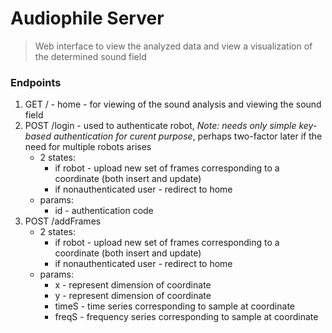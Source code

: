 # Audiophile Server
>Web interface to view the analyzed data and view a visualization of the determined sound field

### Endpoints
1. GET / - home - for viewing of the sound analysis and viewing the sound field
2. POST /login - used to authenticate robot, *Note: needs only simple key-based authentication for curent purpose*, perhaps two-factor later if the need for multiple robots arises
	* 2 states:
		* if robot - upload new set of frames corresponding to a coordinate (both insert and update)
		* if nonauthenticated user - redirect to home
    * params:
    	* id - authentication code
3. POST /addFrames
	* 2 states:
		* if robot - upload new set of frames corresponding to a coordinate (both insert and update)
		* if nonauthenticated user - redirect to home
    * params:
    	* x - represent dimension of coordinate
    	* y - represent dimension of coordinate
    	* timeS - time series corresponding to sample at coordinate
    	* freqS - frequency series corresponding to sample at coordinate
